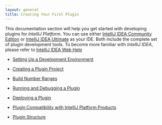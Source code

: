 ```yaml
---
layout: general
title: Creating Your First Plugin
---
```


This documentation section will help you get started with developing plugins for *IntelliJ Platform*.
You can use either 
[IntelliJ IDEA Community Edition](https://www.jetbrains.com/idea/download/) or 
[IntelliJ IDEA Ultimate](https://www.jetbrains.com/idea/download/) as your IDE.
Both include the complete set of plugin development tools.
To become more familiar with *IntelliJ IDEA*, please refer to 
[IntelliJ IDEA Web Help](https://www.jetbrains.com/idea/help/intellij-idea.html)



* [Setting Up a Development Environment](basics/getting_started/setting_up_environment.html)

* [Creating a Plugin Project](basics/getting_started/creating_plugin_project.html)

* [Build Number Ranges](basics/getting_started/build_number_ranges.html)

* [Running and Debugging a Plugin](basics/getting_started/running_and_debugging_a_plugin.html)

* [Deploying a Plugin](basics/getting_started/deploying_plugin.html)

* [Plugin Compatibility with IntelliJ Platform Products](basics/getting_started/plugin_compatibility.html)

* [Plugin Structure](basics/plugin_structure.html)

